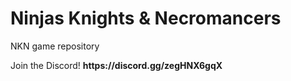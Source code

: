 # Ninjas Knights & Necromancers
<p><italic>NKN game repository</italic></p>

<p>
Join the Discord!
<strong><bold>https://discord.gg/zegHNX6gqX</bold></strong>
</p>

